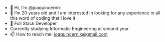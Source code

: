 - 👋 Hi, I’m @joaquincernik
- 👀 I’m 20 years old and I am interested in looking for any experience in all this word of coding that I love it
- 🌱 Full Stack Developer
- Currently studying Informatic Engineering at second year 
- 📫 How to reach me: joaquincernik@gmail.com

<!---
joaquincernik/joaquincernik is a ✨ special ✨ repository because its `README.md` (this file) appears on your GitHub profile.
You can click the Preview link to take a look at your changes.
--->
